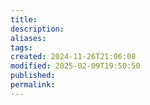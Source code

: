 ```yaml
---
title: 
description: 
aliases: 
tags: 
created: 2024-11-26T21:06:08
modified: 2025-02-09T19:50:50
published: 
permalink: 
---
```

